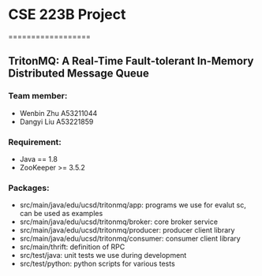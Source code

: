 # CSE 223B Project
==================
## TritonMQ: A Real-Time Fault-tolerant In-Memory Distributed Message Queue

### Team member:
 
- Wenbin Zhu A53211044
- Dangyi Liu A53221859

### Requirement:

- Java == 1.8
- ZooKeeper >=  3.5.2

### Packages:
- src/main/java/edu/ucsd/tritonmq/app: programs we use for evalut sc, can be used as examples
- src/main/java/edu/ucsd/tritonmq/broker: core broker service
- src/main/java/edu/ucsd/tritonmq/producer: producer client library
- src/main/java/edu/ucsd/tritonmq/consumer: consumer client library
- src/main/thrift: definition of RPC
- src/test/java: unit tests we use during development
- src/test/python: python scripts for various tests




